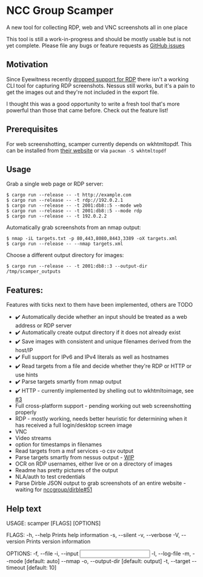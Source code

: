 # NCC Group Scamper
A new tool for collecting RDP, web and VNC screenshots all in one place

This tool is still a work-in-progress and should be mostly usable but is not yet complete.
Please file any bugs or feature requests as [GitHub issues](https://github.com/nccgroup/scamper/issues)
## Motivation
Since Eyewitness recently [dropped support for RDP](https://github.com/FortyNorthSecurity/EyeWitness/issues/422#issuecomment-539690698) there isn't a working CLI tool for capturing RDP screenshots.
Nessus still works, but it's a pain to get the images out and they're not included in the export file.

I thought this was a good opportunity to write a fresh tool that's more powerful than those that came before. Check out the feature list!

## Prerequisites
For web screenshotting, scamper currently depends on wkhtmltopdf.
This can be installed from [their website](https://wkhtmltopdf.org/downloads.html) or via `pacman -S wkhtmltopdf`

## Usage
Grab a single web page or RDP server:
```
$ cargo run --release -- -t http://example.com
$ cargo run --release -- -t rdp://192.0.2.1
$ cargo run --release -- -t 2001:db8::5 --mode web
$ cargo run --release -- -t 2001:db8::5 --mode rdp
$ cargo run --release -- -t 192.0.2.2
```

Automatically grab screenshots from an nmap output:
```
$ nmap -iL targets.txt -p 80,443,8080,8443,3389 -oX targets.xml
$ cargo run --release -- --nmap targets.xml
```

Choose a different output directory for images:
```
$ cargo run --release -- -t 2001:db8::3 --output-dir /tmp/scamper_outputs
```

## Features:
Features with ticks next to them have been implemented, others are TODO
* ✔️ Automatically decide whether an input should be treated as a web address or RDP server
* ✔️ Automatically create output directory if it does not already exist
* ✔️ Save images with consistent and unique filenames derived from the host/IP
* ✔️ Full support for IPv6 and IPv4 literals as well as hostnames
* ✔️ Read targets from a file and decide whether they're RDP or HTTP or use hints
* ✔️ Parse targets smartly from nmap output
* ✔️ HTTP - currently implemented by shelling out to wkhtmltoimage, see [#3](https://github.com/nccgroup/scamper/issues/3)
* Full cross-platform support - pending working out web screenshotting properly
* RDP - mostly working, needs better heuristic for determining when it has received a full login/desktop screen image
* VNC
* Video streams
* option for timestamps in filenames
* Read targets from a msf services -o csv output
* Parse targets smartly from nessus output - [WIP](https://github.com/sciguy16/nessus_xml_parser-rs)
* OCR on RDP usernames, either live or on a directory of images
* Readme has pretty pictures of the output
* NLA/auth to test credentials
* Parse Dirble JSON output to grab screenshots of an entire website - waiting for [nccgroup/dirble#51](https://github.com/nccgroup/dirble/issues/51)

## Help text
USAGE:
    scamper [FLAGS] [OPTIONS]

FLAGS:
    -h, --help       Prints help information
    -s, --silent
    -v, --verbose
    -V, --version    Prints version information

OPTIONS:
    -f, --file <file>
    -i, --input <input>
    -l, --log-file <log-file>
    -m, --mode <mode>                 [default: auto]
        --nmap <nmap>
    -o, --output-dir <output-dir>     [default: output]
    -t, --target <target>
        --timeout <timeout>           [default: 10]

